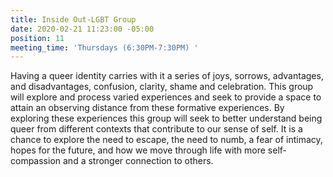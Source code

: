 ```yaml
---
title: Inside Out-LGBT Group
date: 2020-02-21 11:23:00 -05:00
position: 11
meeting_time: 'Thursdays (6:30PM-7:30PM) '
---
```


Having a queer identity carries with it a series of joys, sorrows, advantages, and disadvantages, confusion, clarity, shame and celebration.  This group will explore and process varied experiences and seek to provide a space to attain an observing distance from these formative experiences.  By exploring these experiences this group will seek to better understand being queer from different contexts that contribute to our sense of self.  It is a chance to explore the need to escape, the need to numb, a fear of intimacy, hopes for the future, and how we move through life with more self-compassion and a stronger connection to others.   